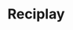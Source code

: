 ---
layout: case
order_number: 1
name: reciplay
title: Reciplay
description: Empowering users new to technology
tagline: "Empowering users new to technology&nbsp;&nbsp;&nbsp;&nbsp;&nbsp;&nbsp;&nbsp;"
backLink: /cases/nycbest
solution_top: true
nextPage:
  title: About
  link: /about
banner:
  deliverable: Responsive website<br>Mobile app
  roles:
    - Concept
    - Research
    - Visuals
    - Interaction
  duration: Feb - Mar 2023
  tool: Sketch
overview:
  problem: "*What should I cook today?* &nbsp;The age-old question. Countless cookbook sites and apps have been created to address this dilemma in the digital age, **but do they really cater to every user?**"
  examples:
    - image: example1.png
      rounded: true
      small: true
  list: true
  solution:
    title: A tailored solution
    description: 
      - paragraph: For users who are new to technology, knowing what icons mean or how to even begin are significant barriers to using cookbook apps. I sought to design a cross-platform experience that inspires and empowers new technology users to enjoy the process of cooking and trying new recipes. The solution would cover all parts of the cooking process, with features like **URL import** and **a cooking mode**. For this project, I focused on recipe saving and viewing for the main user flow.
      - paragraph: “We'd like to create an empowering cookbook tool for users who are new to technology that enables them **to save and view their favorite recipes in one place**”
        quote: true
research:
  description: 
      - To learn more about the user context of those new to technology, I consulted Google’s resources on the <a href="https://nextbillionusers.google/" target="_blank">Next Billion Users</a> and <a href="https://digitalconfidence.design/" target="_blank">Designing for Digital Confidence</a>.
      - Users with low digital confidence can quickly feel lost within an app and often turn to friends or family for help. They need relevant options and time to build their confidence and overcome the fear of doing something ‘wrong.’
      - Next, I interviewed five individuals, ages 60-80, to understand this user group’s experience with cookbook tools–how they find and save new recipes and what features they would like to see in a digital cookbook tool.
      - Of the five individuals I interviewed from various backgrounds, three used physical cookbooks, while the other two used their Facebook or New York Times accounts to save and view recipes.
      - "Half of the individuals didn’t see the value of learning a new app if there were no issues with their current system. The other half would be open to learning a new app if there was no payment barrier and it took the mental work out of the cooking process."
      - "I created two personas based on the users I interviewed: the physical cookbook user and the app user."
  personas:
    - title: The Cookbook User
      age: 68
      job: Retired
      image: portrait1.png
      description:
        - Leo is a recently retired hairstylist living in Hoboken. Now that they are retired, they’ve been trying new recipes from a cookbook. They usually write a list of the ingredients needed for a few recipes and buy them all in one trip.
        - They’d be open to learning how to use a cookbook app if it did all the tedious work for them, like calculating ingredient amounts and creating grocery lists.
    - title: The App User
      age: 75
      job: Retired
      image: portrait2.png
      description:
        - Gina is a retired accountant living in Troy with her husband. She loves finding new recipes on Facebook and saving them to collections. She uses Amazon Alexa voice commands to add items to the shopping list and set timers while cooking.
        - It takes some time–and help from her husband–to learn new digital skills so she’d be reluctant to try a new app, unless she was confident that she could use it on her own.
  challenges:
    description: "Based on the user interviews, I found the following improvement opportunities:"
    list:
        - Users want a cookbook tool that takes care of the **non-cooking tasks** for them.
        - Users want to be **guided through each feature** every time they use the app.
  competitive_analysis:
    summary: Next, I evaluated the products of **three direct competitors** among the highest rated cookbook apps on the App Store, along with **one indirect competitor** that offers meal kits.
    competitors:
        - competitor1.png
        - competitor2.png
        - competitor3.png
        - competitor4.png
    analysis: 
        - I used the <a href="https://digitalconfidence.design/tools/design-principle-cards" target="_blank">Design Principle Cards</a> from <a href="https://digitalconfidence.design/" target="_blank">Designing for Digital Confidence</a> to check whether each app accounted for users who are new to technology. I found that **the majority of the apps did not include straightforward flows, multiple input forms, and clear guidance or support options**.
        - I identified navigation, discovery, and onboarding as areas to be especially mindful of the target user context. In particular, users new to technology would benefit from features like **progress indicators, tips within the interface, text and voice input options**, and **pre-populated content**.
  insight: Users with low digital confidence need a digital experience that **celebrates their wins, provides timely guidance**, and **offers multiple modes of interaction**.
ideation:
  summary: I drafted different homepage iterations by drawing on the <a href="https://digitalconfidence.design/tools/inspiration-tool" target="_blank">Inspiration Tool</a> from <a href="https://digitalconfidence.design/" target="_blank">Designing for Digital Confidence</a> to challenge my perspective.
  after: 
    - description: Next, I created five paper wireframes from the mobile app homepage sketches. For the revised homepage on the far right, I included voice search, two options to add a new recipe, and a bottom navigation bar.
      image: ideation1.png
    - description: I repeated the Crazy Eights exercise for the responsive site designs to consider how site users may have different needs than the mobile app users.
      image: ideation2.png
    - image: ideation3.png
sitemap:
  - summary: Users with low digital confidence can quickly feel lost and not know where they are within an app or site, so I tried to **simplify the content structure for the responsive site**. To keep the information architecture clear and consistent with the mobile app, I focused on displaying the key features with the most value for users. Each page focuses on demos and explanations of each feature to allow users to preview experiences before committing.
    image: sitemap1.png
  - summary: The content structure is expanded to include the same features as the mobile app once users have logged into their account.
    image: sitemap2.png
wireframes:
  - summary: New technology users need time to build their digital confidence, so I sectioned the import recipe process into manageable chunks, with the recipe information pre-populated from the URL. I incorporated “Back” and “Next” buttons on each screen of the import flow instead of relying on swiping and other navigational patterns more suited for users familiar with technology.
    image: wireframe1.png
  - image: wireframe2.png
    caption: Responsive mobile site wireframe
  - summary: Next, I began drafting the responsive site wireframes, moving from the smallest screen size to the largest screen size. I kept some aspects, like the recipes list layout consistent with the mobile app. I also included some features based on the ideation exercises that would be specific to the responsive site use case, such as bulk recipe import.
    image: wireframe3.png
    caption: Responsive desktop site wireframe
testing:
  notes:
    - I conducted a moderated usability study with five participants to evaluate the low-fidelity prototype and discover what specific difficulties users who are new to technology encounter going through the main user flow.
    - Three of the five participants were users new to technology, while the other two were users familiar with technology but new to cooking apps.
  image: test.gif
  tests:
    - Add a new online recipe to your cookbook
    - Complete the import process and save the recipe.
    - View the recipe.
solution:
  examples:
    - title: Guidance
      before: Users were confused by jargon like “URL” and “Cooking Mode” and suggested alternatives like “link” and “Start Cooking” that they would be more familiar with. Some users were also confused by how to input information, like copying and pasting a link and editing an ingredient.
      images:
        - row:
          - image: solution1_1.png
            caption: First lo-fi iteration
          - image: solution1_2.png
            caption: Final design - ‘Import’ screen
          - image: solution1_3.png
            caption: Final design - ‘Link’ info screen
      after: In addition to changing jargon to more accessible language, I added tips within the interface and access to help via a call or chat for in-the-moment guidance. Users can also click on the info icon for a visual and textual description for each question of the import process.
    - title: Navigation
      before: After reviewing the usability test feedback, I realized that my designs relied on users finding features via the UI. The participants of the usability test were able to enter the user flow due to specific prompts, but they may not have been able to navigate the app’s features otherwise.
      images:
        - row: 
          - image: solution2_1.png
            caption: First lo-fi iteration
          - image: solution2_2.png
            caption: Second mockup
          - image: solution2_3.png
            caption: Final design
        - row:
          - image: solution2_4.png
            caption: First mockup - responsive site (tablet)
          - image: solution2_5.png
            caption: Final design - responsive site (tablet)
        - row:
          - image: solution2_6.png
            caption: First mockup - responsive site (desktop)
        - row:
          - image: solution2_7.png
            caption: Final design - responsive site (desktop)
      after: To simplify the cognitive load of navigation and orient the user, I created a homepage with tappable discovery interfaces and text and voice search options to provide users with multiple modes of discovery and interaction. I used this format for both the mobile app and the responsive site for a consistent cross-platform experience.
final_designs:
  designs:
    - details:
      - detail: Task 1
        info: Select an action from the homepage.
      - detail: Feature
        info: Voice search, call/chat assistance
      - detail: Rationale
        info: Users can request a feature through voice commands, suggestions, or search history instead of navigating to it. When in need of assistance, users can consult the support page on each screen, for a list of FAQs and call/chat options.
      image: design1.gif
      rounded: true
    - details:
      - detail: Task 2
        info: Import new online recipe with URL.
      - detail: Feature
        info: Textual response cues, jargon breakdown
      - detail: Rationale
        info: Users are guided through the import process with example responses and an info icon to see simple definitions for confusing terms. The import process is shortened into manageable sections, with the recipe information already pre-populated.
      image: design2.gif
      rounded: true
    - details:
      - detail: Task 3
        info: View the saved recipe.
      - detail: Feature
        info: Contextual onboarding, action visualization
      - detail: Rationale
        info: Users are proactively introduced to the “Start Cooking” feature in context. The cooking mode screen then shows users how to rotate their phone before trying it themselves.
      image: design3.gif
      rounded: true
takeaways:
      summary: I took the initiative to learn Sketch for this final portfolio project for the Google UX Design certificate program. Jumping into the design process with a tool not covered in the courses pushed me to learn the skills more intimately through trial-and-error. Designing for a user group with very different needs and contexts than my own challenged my preconceived notions about how navigation, discovery, and onboarding ‘should’ look.
      lessons:
        - lesson: Consistency
          learning: I learned how invaluable consistency is when creating a cross-platform experience, particularly for users new to technology. When considering my users’ needs, I realized that I needed to rework the responsive site mockups to make the features and visuals consistent with the mobile app.
        - lesson: Accessibility
          learning: I learned that there is always more work to be done to make a truly accessible solution that serves my primary user group. If I had more time and a larger pool of participants for usability testing, I would add a settings page to customize screen contrast and text size.
      next_steps:
        - Conduct follow-up usability testing on the responsive website to determine any barriers that users new to technology face in the main user flow
        - Ideate on new features like incorporating timestamped portions of a video tutorial into the cooking mode, ingredient look-up, and translation options
---